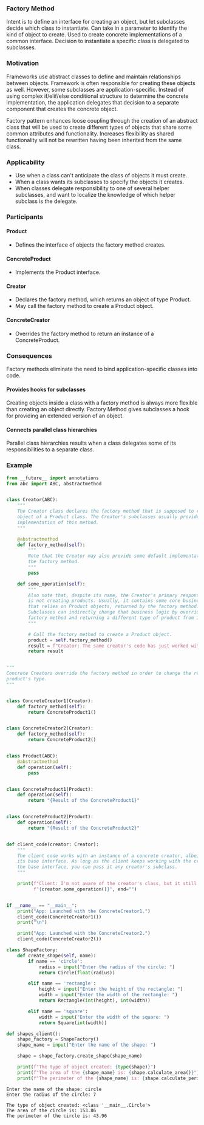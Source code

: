 ### Factory Method

Intent is to define an interface for creating an object, but let subclasses decide which class to instantiate. Can take in a parameter to identify the kind of object to create. Used to create concrete implementations of a common interface. Decision to instantiate a specific class is delegated to subclasses.

### Motivation

Frameworks use abstract classes to define and maintain relationships between objects. Framework is often responsible for creating these objects as well. However, some subclasses are application-specific. Instead of using complex if/elif/else conditional structure to determine the concrete implementation, the application delegates that decision to a separate component that creates the concrete object.

Factory pattern enhances loose coupling through the creation of an abstract class that will be used to create different types of objects that share some common attributes and functionality. Increases flexibility as shared functionality will not be rewritten having been inherited from the same class.  

### Applicability

- Use when a class can't anticipate the class of objects it must create.
- When a class wants its subclasses to specify the objects it creates.
- When classes delegate responsibility to one of several helper subclasses, and want to localize the knowledge of which helper subclass is the delegate.

### Participants

#### Product

- Defines the interface of objects the factory method creates.

#### ConcreteProduct

- Implements the Product interface.

#### Creator

- Declares the factory method, which returns an object of type Product.
- May call the factory method to create a Product object.

#### ConcreteCreator

- Overrides the factory method to return an instance of a ConcreteProduct.

### Consequences

Factory methods eliminate the need to bind application-specific classes into code.

#### Provides hooks for subclasses

Creating objects inside a class with a factory method is always more flexible than creating an object directly. Factory Method gives subclasses a hook for providing an extended version of an object.

#### Connects parallel class hierarchies

Parallel class hierarchies results when a class delegates some of its responsibilities to a separate class.

### Example

```py
from __future__ import annotations
from abc import ABC, abstractmethod


class Creator(ABC):
    """
    The Creator class declares the factory method that is supposed to return an
    object of a Product class. The Creator's subclasses usually provide the
    implementation of this method.
    """

    @abstractmethod
    def factory_method(self):
        """
        Note that the Creator may also provide some default implementation of
        the factory method.
        """
        pass

    def some_operation(self):
        """
        Also note that, despite its name, the Creator's primary responsibility
        is not creating products. Usually, it contains some core business logic
        that relies on Product objects, returned by the factory method.
        Subclasses can indirectly change that business logic by overriding the
        factory method and returning a different type of product from it.
        """

        # Call the factory method to create a Product object.
        product = self.factory_method()
        result = f"Creator: The same creator's code has just worked with {product.operation()}"
        return result


"""
Concrete Creators override the factory method in order to change the resulting
product's type.
"""


class ConcreteCreator1(Creator):
    def factory_method(self):
        return ConcreteProduct1()


class ConcreteCreator2(Creator):
    def factory_method(self):
        return ConcreteProduct2()


class Product(ABC):
    @abstractmethod
    def operation(self):
        pass


class ConcreteProduct1(Product):
    def operation(self):
        return "{Result of the ConcreteProduct1}"


class ConcreteProduct2(Product):
    def operation(self):
        return "{Result of the ConcreteProduct2}"


def client_code(creator: Creator):
    """
    The client code works with an instance of a concrete creator, albeit through
    its base interface. As long as the client keeps working with the creator via
    the base interface, you can pass it any creator's subclass.
    """

    print(f"Client: I'm not aware of the creator's class, but it still works.\n"
          f"{creator.some_operation()}", end="")


if __name__ == "__main__":
    print("App: Launched with the ConcreteCreator1.")
    client_code(ConcreteCreator1())
    print("\n")

    print("App: Launched with the ConcreteCreator2.")
    client_code(ConcreteCreator2())
```

```py
class ShapeFactory:
    def create_shape(self, name):
        if name == 'circle':
            radius = input("Enter the radius of the circle: ")
            return Circle(float(radius))

        elif name == 'rectangle':
            height = input("Enter the height of the rectangle: ")
            width = input("Enter the width of the rectangle: ")
            return Rectangle(int(height), int(width))

        elif name == 'square':
            width = input("Enter the width of the square: ")
            return Square(int(width))

def shapes_client():
    shape_factory = ShapeFactory()
    shape_name = input("Enter the name of the shape: ")

    shape = shape_factory.create_shape(shape_name)

    print(f"The type of object created: {type(shape)}")
    print(f"The area of the {shape_name} is: {shape.calculate_area()}")
    print(f"The perimeter of the {shape_name} is: {shape.calculate_perimeter()}")

```

```
Enter the name of the shape: circle
Enter the radius of the circle: 7

The type of object created: <class '__main__.Circle'>
The area of the circle is: 153.86
The perimeter of the circle is: 43.96
```
